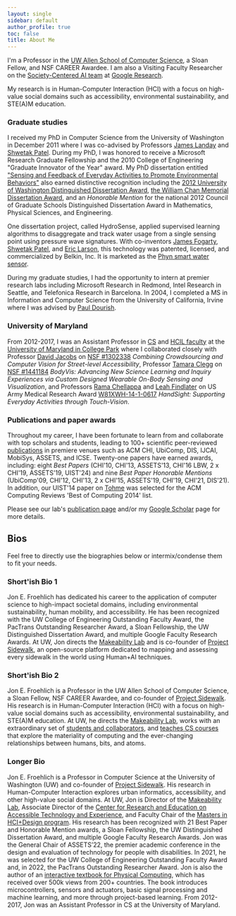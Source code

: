 ```yaml
---
layout: single
sidebar: default
author_profile: true
toc: false
title: About Me
---
```


I'm a Professor in the [UW Allen School of Computer Science](http://cs.washington.edu/), a Sloan Fellow, and NSF CAREER Awardee. I am also a Visiting Faculty Researcher on the [Society-Centered AI team](https://research.google/programs-and-events/society-centered-ai/) at [Google Research](https://research.google/).

My research is in Human-Computer Interaction (HCI) with a focus on high-value social domains such as accessibility, environmental sustainability, and STE(A)M education.

### Graduate studies

I received my PhD in Computer Science from the University of Washington in December 2011 where I was co-advised by Professors [James Landay](https://www.landay.org/) and [Shwetak Patel](https://homes.cs.washington.edu/~shwetak/). During my PhD, I was honored to receive a Microsoft Research Graduate Fellowship and the 2010 College of Engineering "Graduate Innovator of the Year" award. My PhD dissertation entitled ["Sensing and Feedback of Everyday Activities to Promote Environmental Behaviors"](https://makeabilitylab.cs.washington.edu/media/publications/Sensing_and_Feedback_of_Everyday_Activities_to_Promote_Environmental_Behaviors_Eye7nYF.pdf) also earned distinctive recognition including the [2012 University of Washington Distinguished Dissertation Award](https://grad.uw.edu/for-students-and-post-docs/thesisdissertation/dissertation-and-thesis-awards/), [the William Chan Memorial Dissertation Award](https://www.cs.washington.edu/education/award_winning_students/chan), and an *Honorable Mention* for the national 2012 Council of Graduate Schools Distinguished Dissertation Award in Mathematics, Physical Sciences, and Engineering.

One dissertation project, called HydroSense, applied supervised learning algorithms to disaggregate and track water usage from a single sensing point using pressure wave signatures. With co-inventors [James Fogarty](https://homes.cs.washington.edu/~jfogarty/), [Shwetak Patel](https://homes.cs.washington.edu/~shwetak/), and [Eric Larson](https://s2.smu.edu/~eclarson/), this technology was patented, licensed, and commercialized by Belkin, Inc. It is marketed as the [Phyn smart water sensor](https://www.phyn.com/).

During my graduate studies, I had the opportunity to intern at premier research labs including Microsoft Research in Redmond, Intel Research in Seattle, and Telefonica Research in Barcelona. In 2004, I completed a MS in Information and Computer Science from the University of California, Irvine where I was advised by [Paul Dourish](https://www.dourish.com/). 

### University of Maryland

From 2012-2017, I was an Assistant Professor in [CS](http://cs.umd.edu/) and [HCIL faculty](https://hcil.umd.edu/) at the [University of Maryland in College Park](http://www.umd.edu) where I collaborated closely with Professor [David Jacobs](http://www.cs.umd.edu/~djacobs/) on [NSF #1302338](https://www.nsf.gov/awardsearch/showAward?AWD_ID=1302338) _Combining Crowdsourcing and Computer Vision for Street-level Accessibility_, Professor [Tamara Clegg](https://ischool.umd.edu/about/directory/tamara-clegg) on [NSF #1441184](https://www.nsf.gov/awardsearch/showAward?AWD_ID=1441184&HistoricalAwards=false) _BodyVis: Advancing New Science Learning and Inquiry Experiences via Custom Designed Wearable On-Body Sensing and Visualization_, and Professors [Rama Chellappa](http://users.umiacs.umd.edu/~rama/) and [Leah Findlater](https://scholar.google.com/citations?user=NeDnx2EAAAAJ&hl=en) on US Army Medical Research Award [W81XWH-14-1-0617](https://apps.dtic.mil/sti/pdfs/AD1002552.pdf) _HandSight: Supporting Everyday Activities through Touch-Vision_.

### Publications and paper awards

Throughout my career, I have been fortunate to learn from and collaborate with top scholars and students, leading to 100+ scientific peer-reviewed [publications](https://makeabilitylab.cs.washington.edu/publications/) in premiere venues such as ACM CHI, UbiComp, DIS, IJCAI, MobiSys, ASSETS, and ICSE. Twenty-one papers have earned awards, including: eight *Best Papers* (CHI'10, CHI'13, ASSETS'13, CHI'16 LBW, 2 x CHI'19, ASSETS'19, UIST'24) and nine *Best Paper Honorable Mentions* (UbiComp'09, CHI'12, CHI'13, 2 x CHI'15, ASSETS'19, CHI'19, CHI'21, DIS'21). In addition, our UIST'14 paper on [Tohme](https://makeabilitylab.cs.washington.edu/media/publications/Hara_TohmeDetectingCurbRampsInGoogleStreetViewUsingCrowdsourcingComputerVisionAndMachineLearning_2014.pdf) was selected for the ACM Computing Reviews 'Best of Computing 2014' list.

Please see our lab's [publication page](https://makeabilitylab.cs.washington.edu/publications/) and/or my [Google Scholar](https://scholar.google.com/citations?user=nExKrpsAAAAJ&hl=en) page for more details.

## Bios

Feel free to directly use the biographies below or intermix/condense them to fit your needs.

### Short'ish Bio 1

Jon E. Froehlich has dedicated his career to the application of computer science to high-impact societal domains, including environmental sustainability, human mobility, and accessibility. He has been recognized with the UW College of Engineering Outstanding Faculty Award, the PacTrans Outstanding Researcher Award, a Sloan Fellowship, the UW Distinguished Dissertation Award, and multiple Google Faculty Research Awards. At UW, Jon directs the [Makeability Lab](https://makeabilitylab.cs.washington.edu//) and is co-founder of [Project Sidewalk](http://projectsidewalk.org), an open-source platform dedicated to mapping and assessing every sidewalk in the world using Human+AI techniques.

### Short'ish Bio 2

Jon E. Froehlich is a Professor in the UW Allen School of Computer Science, a Sloan Fellow, NSF CAREER Awardee, and co-founder of [Project Sidewalk](http://projectsidewalk.org). His research is in Human-Computer Interaction (HCI) with a focus on high-value social domains such as accessibility, environmental sustainability, and STE(A)M education. At UW, he directs the [Makeability Lab](https://makeabilitylab.cs.washington.edu//), works with an extraordinary set of [students and collaborators](https://makeabilitylab.cs.washington.edu/people), and [teaches CS courses](https://makeabilitylab.github.io/physcomp/) that explore the materiality of computing and the ever-changing relationships between humans, bits, and atoms.

### Longer Bio

Jon E. Froehlich is a Professor in Computer Science at the University of Washington (UW) and co-founder of [Project Sidewalk](http://projectsidewalk.org). His research in Human-Computer Interaction explores urban informatics, accessibility, and other high-value social domains. At UW, Jon is Director of the [Makeability Lab](https://makeabilitylab.cs.washington.edu/), Associate Director of the [Center for Research and Education on Accessible Technology and Experience](https://create.uw.edu/), and Faculty Chair of the [Masters in HCI+Design program](https://mhcid.washington.edu/). His research has been recognized with 21 Best Paper and Honorable Mention awards, a Sloan Fellowship, the UW Distinguished Dissertation Award, and multiple Google Faculty Research Awards. Jon was the General Chair of ASSETS’22, the premier academic conference in the design and evaluation of technology for people with disabilities. In 2021, he was selected for the UW College of Engineering Outstanding Faculty Award and, in 2022, the PacTrans Outstanding Researcher Award. Jon is also the author of an [interactive textbook for Physical Computing](https://makeabilitylab.github.io/physcomp/), which has received over 500k views from 200+ countries. The book introduces microcontrollers, sensors and actuators, basic signal processing and machine learning, and more through project-based learning. From 2012-2017, Jon was an Assistant Professor in CS at the University of Maryland.

